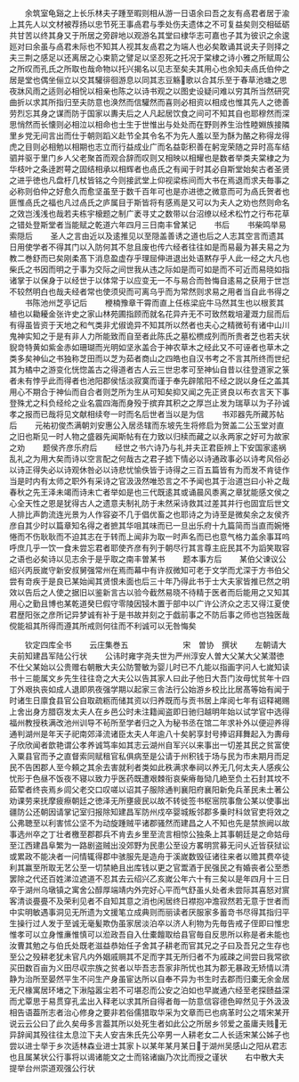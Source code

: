 <!-- { "loadSidebar": true } -->
　　余筑室龟谿之上长乐林夫子踵至暇则相从游一日语余曰吾之友有卨君者居于渝上其先人以文材被荐扬以忠节死王事卨君与季处伤夫遗体之不可复益矣则交相砥砺共甘苦以终其身又于所居之旁辟地以观游名其堂曰棣华志可嘉也子其为彼识之余逡廵对曰余虽与卨君未际也不知其人视其友卨君之为端人也必矣敢诵其说夫子则择之夫三荆之感足以还离居之心束箭之譬足以坚忍死之托况于棠棣之诗小雅之所赋周公之所叹而孔氏之所取也哉命物以托兴揭名以见志至矣夫其用心也余知夫卨氏伯仲之居是堂也偶坐俪立以交其驩徘徊游息以同其志豆觞歌以合其乐至于春草池塘之思夜牀风雨之适则必相恱以相亲也陈之以诗书观之以图史设疑问难以穷其所当然研究曲折以求其所指归至夫防意也涣然而信驩然而喜则必相资以相成也惟其先人之徳善劳烈忘其身之谋而防于国家以夀夫后之人凡起居饮食之间可不知其自也耶穆然而深思悄然而长懐则必相泣以相命也士生于世惟出与处处而在野则养生治性睦婣族接隣里乡党无间言出而仕于朝则蹈义赴节全其令名不为先人羞以至为酥为酪之称得龙得虎之目则必相勉以相期也志立而行益成业广而名益彰积善在躬宠荣随之异时高车结驷并驱于里门乡人父老聚首而观合辞而叹则又相映以相耀也是数者举类夫棠棣之为华枝叶之条逹跗萼之固结相承以相辉者也卨氏之有闻于时其必自斯堂始矣古者圣贤之进乎徳也凡盘杅几杖皆铭之今则接武堂上仰视梁栋间而大书在焉退而求夫毎事之必称则伯仲之好愈久而愈坚虽至于数千百年可也是亦进徳之微意而可为卨氏贺者也匪惟卨氏之福也凡过卨氏之庐属目于斯皆将有感焉是又可以为夫人之劝也然则命名之效岂浅浅也哉若夫栋宇榱题之制广袤寻丈之数带以台沼缭以经术松竹之行布花草之错处登斯堂者当能赋之乾道六年四月三日南丰曾某记
　　书后
　　书柴鸣举易索隠后
　　圣人之言由近以及逺推见以至隠盖善诱之道也后之人志其空言而遗其日用使学者不得其门以入防何其不怠且废也传六经者往往如是而易最为甚夫易之为教二巻舒而已矣刚柔髙下消息盈虚存乎理屈伸进退出处语黙存乎人此一经之大凡也柴氏之书因而明之于事为交际之间世我从违之际如是而可如是而不可近而易晓如指诸掌于以保身于以经世于以体常于以应变无一不与易合而咎悔自逺易之获用于世岂不较然明白也哉夫经者常也使须臾而可离乌乎而为常然则求易之用者当自此书得之
　　书陈池州芝亭记后
　　楩楠豫章干霄而直上任栋梁庇牛马然其生也以根荄其植也以耡耰金张许史之家山林苑圃指顾而就名花异卉无不可致然栽培灌溉力屈而后有得虽皆资于天地之和气类非尤俶诡异不知其所以然者也夫心之精微茍有诸中山川鬼神实知之于是有非人力所能致而自至者此陈氏之墓松槚成列而所贵者芝也若夫状貎竒特黄如紫金赤如珊瑚而光明如坚氷盖合于神农草木之经此又不可诬者也草木之类多矣神仙之书独称芝田而以芝为茹者商山之四皓也自汉书考之不言其所终而世纪其为橘中之游变化恍惚盖古之得道者古人云三世忠孝可至神仙自昔以往登道家之箓者未有悖乎此而得者也池阳郡侯恬淡寂寞而谨于奉先辟隂阳不经之説以身任之盖其用心不期合于神仙而自合者则芝所为生从可知矣抑又闻之先正贤良以布衣言天下事登殊尤之科负经纶之业名震四海而身殁于摈弃其积之之厚岂止发为瑞草以为子孙诚孝之报而已哉将见文献相续夸一时而名后世者当以是为信
　　书邓器先所藏苏帖后
　　元祐初俊杰满朝刘安惠公入居丞辖而东坡先生将修启为贺盖二公玉堂对直之旧也斯见一时人物之盛器先闻斯帖有在力致以归椟而藏之以永两家之好可为故家之劝
　　题侯齐彦乐府后
　　经世之书六诗乃与礼并夫正君臣辨上下安国家逺祸乱礼之为用大矣而诗以空言配之何哉古之君子摅下情必以诗通政事必以诗考风俗必以诗正得失必以诗观休咎必以诗悲忧愉佚皆于诗得之三百五篇皆有为而发不肯徒作当是时内有太师之职外有采诗之官汲汲然唯恐言之不予闻也其于治道岂曰小补之哉春秋之先王泽未竭而诗未亡者举如是也三代既逺其或诵晨风黍离之章犹能感文侯之心全天性之恩是犹得古人之遗意夫制礼防于未然采诗救其过差其并行也固宜后世文人排比声韵流连光景为人作容姿不几于倡优畜之也耶诗之为诗至是微矣余之友侯齐彦自其少时以篇章知名得之者摭其华咀其味而已一旦出乐府十九篇简而当直而婉惓惓而不伤耿耿而不迫其志在于转而上闻非为取一时声名而已也意气格力盖余事耳呜呼庶几乎一饮一食未尝忘君者耶使齐彦有列于朝尽行其言尊主庇民其不为謟笑取容之语也必矣诗以见志余于是乎取之南丰曽某书
　　题本事方后
　　某伯父谏议公绍兴丙辰嵗守新安叔舅强常州在焉而幕中有许叔微知可老于文学而尤深于方书伯父尝有竒疾于是良已某始闻其贤恨未面也后三十年乃得此书于士大夫家皆推已然之明效以告后之人使之据旧以鉴新言古以验今截然易晓不待精于医者而后能用之又知其用心之勤且博也某乾道癸巳假守零陵因锓木置于部中以广许公济众之志又得江夏使君歴阳张之彦所记异梦诚有补于是书故并刻之于戯前事之不防后事之师也岂独医哉傥能祖其所得而遵其所戒则何往而不利诚可以无咎悔矣





　　钦定四库全书
　　云庄集巻五　　　　　　　宋　曽协　撰状
　　左朝请大夫前知建昌军陆公行状
　　公讳时雍字尧夫世为严州淳安人曽大父某大父某潜徳不仕父某始以公贵赠右朝散大夫公防警敏为婴儿时已不凢能以指画字问人七嵗知读书十三能属文乡先生往往竒之大夫公以告其家人曰此子他日大吾门汝毋忧贫年十四丁外艰执丧如成人退即夙夜强学期以起家三舎法行公始游乡校比比居髙等始有闻于时诸生日廪食县官公自取疏粝而储其资以归养既而与贡书居上庠阅七年有诏释褐赐上舍出身方腊窃发太夫人在乡邑公时未注籍闻盗即日驰归越明年始以试学官中选得福州教授秩满改池州训导不茍所至学者归之入为秘书丞在馆二年求补外以便迎养得通判湖州是年天子祀南郊泽流诸臣太夫人年逾八十矣躬享封号捧诏拜舞起入为夀母子欣欣闻者歆艳谓公孝养诚笃率如其志云湖州自军兴以来事出一切差其民之贫富使入粟县官而予之直督索同赋租官私俱病至是公请于州积钱于场与民为市未期月而足民不告困郡人至今頼之其余去害就利者类如此秩满求奉祠以养无几何太夫人感疾公忧形于色昼不饭夜不寝以致力乎医药既遭艰棘衔哀柴瘠毎恸几絶至负土石封其坟不茹荤者终丧焉乡闾父老交口叹嗟以诏其子服除通判襄阳府襄阳新免兵革民未土著公劝课劳来抚摩疲瘵朝廷之徳泽无所壅疲民以故不转徙签书枢宻院事詹公某以使事出疆防公还朝因请掌记室归报除知建昌军防州戍卒婴城叛邻郡多乗时科敛官吏将效之公弗聴至以利害怵公坚不为动旋踵贼平诸郡骚然而建昌之人不知也先是禁旅阙以故事选州卒之丁壮者檄至郡郡兵不肯去乡里至流言相惊公独条上其事朝廷是之命姑母至江西建昌阜繁为一路剧盗贼出没郊野为民患公至设方畧明赏募无问乆近皆获狱讼或累政不能决者一问情辄得郡中骇服先是造舟于溪嵗数毁征诸往来者以赡其费卒徒利其赢至所取无艺公至一切禁絶且出库钱以更之官鬻酒于民强民之有婚丧者公至悉罢除之代还百姓涕泣遮道不忍其去云绍兴乙亥嵗公年六十有三矣以是年四月十三日卒于湖州乌墩镇之寓舍公醇厚端靖内外完好心平而气舒虽乆处者未尝际其喜怒对賔客清谈亹亹不及荣利见者不自知其意之消也闲居终日襟抱冲澹寂然若无意于世者而中实明敏遇事洞见无所遗为文援笔立成典则而丽读者厌服家多蓄竒书尽得其指归平生操行过人发于至诚无毫髪欺伪虽家居淡泊卒以济人利物为先毎告戒子侄即曰惟忠惟孝可以立身惟亷惟慎可以涖政吾自入仕橐饘取给县官毎自反思所以称是者未能也汝曹其勉之与伯氏处既老滋益恭始任子舍其子耕老而官其兄之子曰及吾兄之生存也至公之殁耕老犹未官凡内外姻戚赒其不足而字其无所归者不为戚疎之间尝曰我常欲买田数百亩为义田尽収宗族之贫者以毕吾志吾家非所忧也其为郡无暴政无矫情以清静为治所至晏然平生不问生产身虽宦达所以自奉不异为书生时去郡而归橐无余金居无尺椽寓居环堵之下湫隘嚣尘若不可堪忍而公安之泊如也早嵗通六经至老探赜益深而尤覃思于易贯穿孔孟出入释老以求其所自得者毎一防意信容德色晬然见于外汲汲相告语葢所志者治心修身之要非若俗儒猎取华采为文章而已也病革时公之壻宋某开说云云公曰了此久矣毋多言葢其所以处死生者如此公之所居乡邻爱之虽庸夫贱无异辞闻其殁往往太息泣下夫人安吉朱氏先公卒男一人耕老女二人长适宋某公姊子也尝以进士举于乡次适林森业进士其家卜以某年某月某日于湖州吴感山之阳从君志也且属某状公行事将以谒诸能文之士而铭诸幽乃次比而授之谨状
　　右中散大夫提举台州崇道观强公行状
